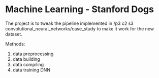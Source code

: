 # Machine Learning - Stanford Dogs

The project is to tweak the pipeline implemented in /p3 c2 s3 convolutional_neural_networks/case_study to make it work for the new dataset.

Methods:
1. data preprocessing
2. data building
3. data compiling
4. data training DNN
